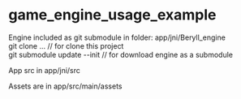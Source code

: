 # game_engine_usage_example

Engine included as git submodule in folder: app/jni/Beryll_engine  
git clone ...                // for clone this project  
git submodule update --init  // for download engine as a submodule  

App src in app/jni/src

Assets are in app/src/main/assets
